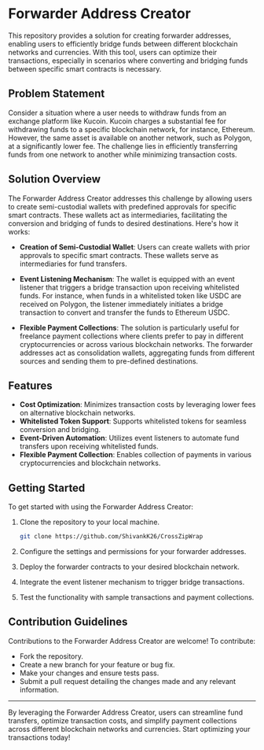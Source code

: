 # Forwarder Address Creator

This repository provides a solution for creating forwarder addresses, enabling users to efficiently bridge funds between different blockchain networks and currencies. With this tool, users can optimize their transactions, especially in scenarios where converting and bridging funds between specific smart contracts is necessary.

## Problem Statement

Consider a situation where a user needs to withdraw funds from an exchange platform like Kucoin. Kucoin charges a substantial fee for withdrawing funds to a specific blockchain network, for instance, Ethereum. However, the same asset is available on another network, such as Polygon, at a significantly lower fee. The challenge lies in efficiently transferring funds from one network to another while minimizing transaction costs.

## Solution Overview

The Forwarder Address Creator addresses this challenge by allowing users to create semi-custodial wallets with predefined approvals for specific smart contracts. These wallets act as intermediaries, facilitating the conversion and bridging of funds to desired destinations. Here's how it works:

- **Creation of Semi-Custodial Wallet**: Users can create wallets with prior approvals to specific smart contracts. These wallets serve as intermediaries for fund transfers.

- **Event Listening Mechanism**: The wallet is equipped with an event listener that triggers a bridge transaction upon receiving whitelisted funds. For instance, when funds in a whitelisted token like USDC are received on Polygon, the listener immediately initiates a bridge transaction to convert and transfer the funds to Ethereum USDC.

- **Flexible Payment Collections**: The solution is particularly useful for freelance payment collections where clients prefer to pay in different cryptocurrencies or across various blockchain networks. The forwarder addresses act as consolidation wallets, aggregating funds from different sources and sending them to pre-defined destinations.

## Features

- **Cost Optimization**: Minimizes transaction costs by leveraging lower fees on alternative blockchain networks.
- **Whitelisted Token Support**: Supports whitelisted tokens for seamless conversion and bridging.
- **Event-Driven Automation**: Utilizes event listeners to automate fund transfers upon receiving whitelisted funds.
- **Flexible Payment Collection**: Enables collection of payments in various cryptocurrencies and blockchain networks.

## Getting Started

To get started with using the Forwarder Address Creator:

1. Clone the repository to your local machine.

   ```bash
   git clone https://github.com/ShivankK26/CrossZipWrap
   ```

2. Configure the settings and permissions for your forwarder addresses.
3. Deploy the forwarder contracts to your desired blockchain network.
4. Integrate the event listener mechanism to trigger bridge transactions.
5. Test the functionality with sample transactions and payment collections.

## Contribution Guidelines

Contributions to the Forwarder Address Creator are welcome! To contribute:

- Fork the repository.
- Create a new branch for your feature or bug fix.
- Make your changes and ensure tests pass.
- Submit a pull request detailing the changes made and any relevant information.

---

By leveraging the Forwarder Address Creator, users can streamline fund transfers, optimize transaction costs, and simplify payment collections across different blockchain networks and currencies. Start optimizing your transactions today!
